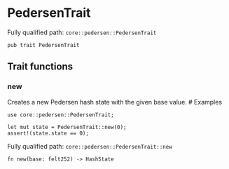 # PedersenTrait

Fully qualified path: `core::pedersen::PedersenTrait`

<pre><code class="language-rust">pub trait PedersenTrait</code></pre>

## Trait functions

### new

Creates a new Pedersen hash state with the given base value.  # Examples
```cairo
use core::pedersen::PedersenTrait;

let mut state = PedersenTrait::new(0);
assert!(state.state == 0);
```

Fully qualified path: `core::pedersen::PedersenTrait::new`

<pre><code class="language-rust">fn new(base: felt252) -&gt; HashState</code></pre>



